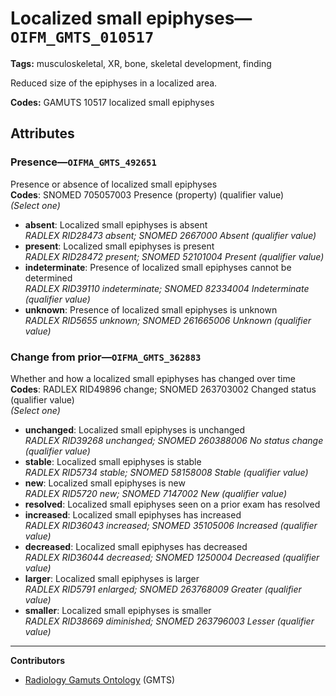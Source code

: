 # Localized small epiphyses—`OIFM_GMTS_010517`

**Tags:** musculoskeletal, XR, bone, skeletal development, finding

Reduced size of the epiphyses in a localized area.

**Codes:** GAMUTS 10517 localized small epiphyses

## Attributes

### Presence—`OIFMA_GMTS_492651`

Presence or absence of localized small epiphyses  
**Codes**: SNOMED 705057003 Presence (property) (qualifier value)  
*(Select one)*

- **absent**: Localized small epiphyses is absent  
_RADLEX RID28473 absent; SNOMED 2667000 Absent (qualifier value)_
- **present**: Localized small epiphyses is present  
_RADLEX RID28472 present; SNOMED 52101004 Present (qualifier value)_
- **indeterminate**: Presence of localized small epiphyses cannot be determined  
_RADLEX RID39110 indeterminate; SNOMED 82334004 Indeterminate (qualifier value)_
- **unknown**: Presence of localized small epiphyses is unknown  
_RADLEX RID5655 unknown; SNOMED 261665006 Unknown (qualifier value)_

### Change from prior—`OIFMA_GMTS_362883`

Whether and how a localized small epiphyses has changed over time  
**Codes**: RADLEX RID49896 change; SNOMED 263703002 Changed status (qualifier value)  
*(Select one)*

- **unchanged**: Localized small epiphyses is unchanged  
_RADLEX RID39268 unchanged; SNOMED 260388006 No status change (qualifier value)_
- **stable**: Localized small epiphyses is stable  
_RADLEX RID5734 stable; SNOMED 58158008 Stable (qualifier value)_
- **new**: Localized small epiphyses is new  
_RADLEX RID5720 new; SNOMED 7147002 New (qualifier value)_
- **resolved**: Localized small epiphyses seen on a prior exam has resolved  
- **increased**: Localized small epiphyses has increased  
_RADLEX RID36043 increased; SNOMED 35105006 Increased (qualifier value)_
- **decreased**: Localized small epiphyses has decreased  
_RADLEX RID36044 decreased; SNOMED 1250004 Decreased (qualifier value)_
- **larger**: Localized small epiphyses is larger  
_RADLEX RID5791 enlarged; SNOMED 263768009 Greater (qualifier value)_
- **smaller**: Localized small epiphyses is smaller  
_RADLEX RID38669 diminished; SNOMED 263796003 Lesser (qualifier value)_

---

**Contributors**

- [Radiology Gamuts Ontology](https://gamuts.net/) (GMTS)